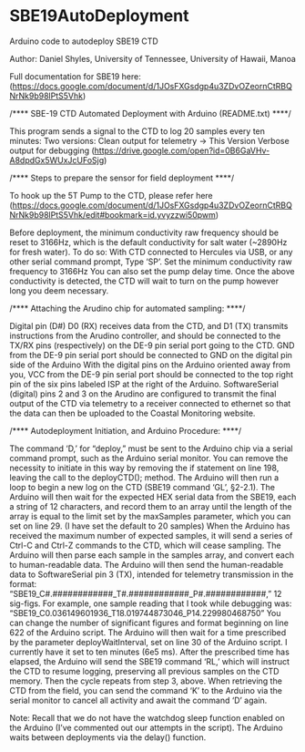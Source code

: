 # SBE19AutoDeployment
Arduino code to autodeploy SBE19 CTD

Author: Daniel Shyles, University of Tennessee, University of Hawaii, Manoa

Full documentation for SBE19 here: (https://docs.google.com/document/d/1JOsFXGsdgp4u3ZDvOZeornCtRBQNrNk9b98lPtS5Vhk)

/**** SBE-19 CTD Automated Deployment with Arduino (README.txt) ****/

This program sends a signal to the CTD to log 20 samples every ten minutes:
Two versions:
Clean output for telemetry -> This Version
Verbose output for debugging (https://drive.google.com/open?id=0B6GaVHv-A8dpdGx5WUxJcUFoSjg)

/**** Steps to prepare the sensor for field deployment ****/

To hook up the 5T Pump to the CTD, please refer here (https://docs.google.com/document/d/1JOsFXGsdgp4u3ZDvOZeornCtRBQNrNk9b98lPtS5Vhk/edit#bookmark=id.yvyzzwi50pwm)

Before deployment, the minimum conductivity raw frequency should be reset to 3166Hz, which is the default conductivity for salt water (~2890Hz for fresh water). To do so:
With CTD connected to Hercules via USB, or any other serial command prompt, Type ‘SP’.
Set the minimum conductivity raw frequency to 3166Hz
You can also set the pump delay time. Once the above conductivity is detected, the CTD will wait to turn on the pump however long you deem necessary. 

/**** Attaching the Arudino chip for automated sampling: ****/

Digital pin (D#)  D0 (RX) receives data from the CTD, and D1 (TX) transmits instructions from the Arudino controller, and should be connected to the TX/RX pins (respectively) on the DE-9 pin serial port going to the CTD. 
GND from the DE-9 pin serial port should be connected to GND on the digital pin side of the Arduino
With the digital pins on the Arduino oriented away from you, VCC from the DE-9 pin serial port should be connected to the top right pin of the six pins labeled ISP at the right of the Arduino. 
SoftwareSerial (digital) pins 2 and 3 on the Arudino are configured to transmit the final output of the CTD via telemetry to a receiver connected to ethernet so that the data can then be uploaded to the Coastal Monitoring website. 

/**** Autodeployment Initiation, and Arduino Procedure: ****/

The command ‘D,’ for “deploy,”  must be sent to the Arduino chip via a serial command prompt, such as the Arduino serial monitor. 
You can remove the necessity to initiate in this way by removing the if statement on line 198, leaving the call to the deployCTD(); method.
The Arduino will then run a loop to begin a new log on the CTD (SBE19 command ‘GL’, §2-2.1). 
The Arduino will then wait for the expected HEX serial data from the SBE19, each a string of 12 characters, and record them to an array until the length of the array is equal to the limit set by the maxSamples parameter, which you can set on line 29. (I have set the default to 20 samples)
When the Arduino has received the maximum number of expected samples, it will send a series of Ctrl-C and Ctrl-Z commands to the CTD, which will cease sampling.
The Arduino will then parse each sample in the samples array, and convert each to human-readable data.
The Arduino will then send the human-readable data to SoftwareSerial pin 3 (TX), intended for telemetry transmission in the format: “SBE19_C#.############_T#.############_P#.############,” 12 sig-figs.
For example, one sample reading that I took while debugging was: “SBE19_C0.036149601936_T18.019744873046_P14.229980468750”
You can change the number of significant figures and format beginning on line 622 of the Arduino script.
The Arduino will then wait for a time prescribed by the parameter deployWaitInterval, set on line 30 of the Arduino script. I currently have it set to ten minutes (6e5 ms).
After the prescribed time has elapsed, the Arduino will send the SBE19 command ‘RL,’ which will instruct the CTD to resume logging, preserving all previous samples on the CTD memory. 
Then the cycle repeats from step 3, above.
When retrieving the CTD from the field, you can send the command ‘K’ to the Arduino via the serial monitor to cancel all activity and await the command ‘D’ again. 

Note: Recall that we do not have the watchdog sleep function enabled on the Arduino (I’ve commented out our attempts in the script). The Arduino waits between deployments via the delay() function. 



